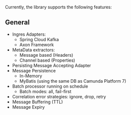 Currently, the library supports the following features:

## General

* Ingres Adapters:
    * Spring Cloud Kafka
    * Axon Framework
* MetaData extractors:
    * Message based (Headers)
    * Channel based (Properties)
* Persisting Message Accepting Adapter
* Message Persistence
    * In-Memory
    * MyBatis (using the same DB as Camunda Platform 7)
* Batch processor running on schedule
    * Batch modes: all, fail-first
* Correlation error strategies: ignore, drop, retry
* Message Buffering (TTL)
* Message Expiry
